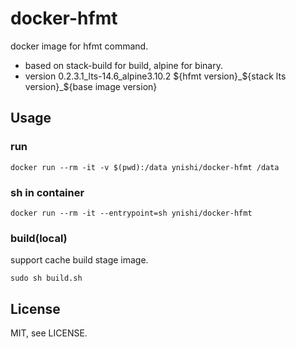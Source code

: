# docker-hfmt
docker image for hfmt command.

* based on stack-build for build, alpine for binary.
* version 0.2.3.1_lts-14.6_alpine3.10.2 ${hfmt version}_${stack lts version}_${base image version}

## Usage
### run
```
docker run --rm -it -v $(pwd):/data ynishi/docker-hfmt /data
```
### sh in container
```
docker run --rm -it --entrypoint=sh ynishi/docker-hfmt
```
### build(local)
support cache build stage image.
```
sudo sh build.sh
```

## License
MIT, see LICENSE.
